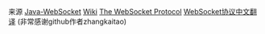 来源 [Java-WebSocket](https://github.com/TooTallNate/Java-WebSocket)
    [Wiki](https://github.com/TooTallNate/Java-WebSocket/wiki)
    [The WebSocket Protocol](https://tools.ietf.org/html/rfc6455)
    [WebSocket协议中文翻译](https://github.com/zhangkaitao/websocket-protocol) (非常感谢github作者zhangkaitao)
    
